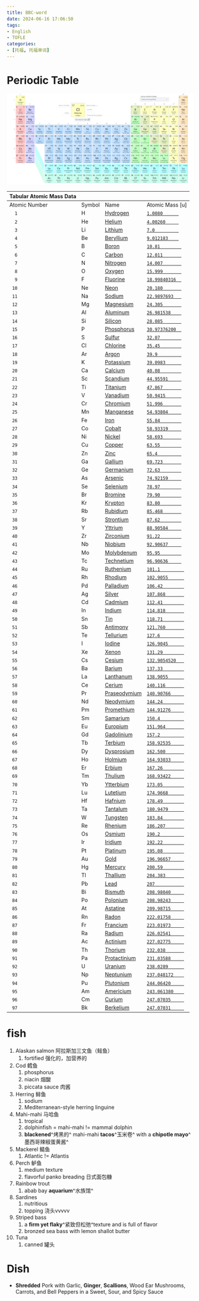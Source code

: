 ```yaml
---
title: BBC-word
date: 2024-06-16 17:06:50
tags:
- English
- TOFLE
categories:
- [托福, 托福单词]
---
```


#  Periodic Table

![image-20240616171351691](https://raw.githubusercontent.com/leovewc/images/main/image-20240616171351691.png)

| Tabular Atomic Mass Data |        |                                                             |                                                              |
| ------------------------ | ------ | ----------------------------------------------------------- | ------------------------------------------------------------ |
| Atomic Number            | Symbol | Name                                                        | Atomic Mass [u]                                              |
| `  1`                    | H      | [Hydrogen](https://pubchem.ncbi.nlm.nih.gov/element/1)      | [`1.0080      `](https://pubchem.ncbi.nlm.nih.gov/element/1#section=Atomic-Weight) |
| `  2`                    | He     | [Helium](https://pubchem.ncbi.nlm.nih.gov/element/2)        | [`4.00260     `](https://pubchem.ncbi.nlm.nih.gov/element/2#section=Atomic-Weight) |
| `  3`                    | Li     | [Lithium](https://pubchem.ncbi.nlm.nih.gov/element/3)       | [`7.0         `](https://pubchem.ncbi.nlm.nih.gov/element/3#section=Atomic-Weight) |
| `  4`                    | Be     | [Beryllium](https://pubchem.ncbi.nlm.nih.gov/element/4)     | [`9.012183    `](https://pubchem.ncbi.nlm.nih.gov/element/4#section=Atomic-Weight) |
| `  5`                    | B      | [Boron](https://pubchem.ncbi.nlm.nih.gov/element/5)         | [`10.81        `](https://pubchem.ncbi.nlm.nih.gov/element/5#section=Atomic-Weight) |
| `  6`                    | C      | [Carbon](https://pubchem.ncbi.nlm.nih.gov/element/6)        | [`12.011       `](https://pubchem.ncbi.nlm.nih.gov/element/6#section=Atomic-Weight) |
| `  7`                    | N      | [Nitrogen](https://pubchem.ncbi.nlm.nih.gov/element/7)      | [`14.007       `](https://pubchem.ncbi.nlm.nih.gov/element/7#section=Atomic-Weight) |
| `  8`                    | O      | [Oxygen](https://pubchem.ncbi.nlm.nih.gov/element/8)        | [`15.999       `](https://pubchem.ncbi.nlm.nih.gov/element/8#section=Atomic-Weight) |
| `  9`                    | F      | [Fluorine](https://pubchem.ncbi.nlm.nih.gov/element/9)      | [`18.99840316  `](https://pubchem.ncbi.nlm.nih.gov/element/9#section=Atomic-Weight) |
| ` 10`                    | Ne     | [Neon](https://pubchem.ncbi.nlm.nih.gov/element/10)         | [`20.180       `](https://pubchem.ncbi.nlm.nih.gov/element/10#section=Atomic-Weight) |
| ` 11`                    | Na     | [Sodium](https://pubchem.ncbi.nlm.nih.gov/element/11)       | [`22.9897693   `](https://pubchem.ncbi.nlm.nih.gov/element/11#section=Atomic-Weight) |
| ` 12`                    | Mg     | [Magnesium](https://pubchem.ncbi.nlm.nih.gov/element/12)    | [`24.305       `](https://pubchem.ncbi.nlm.nih.gov/element/12#section=Atomic-Weight) |
| ` 13`                    | Al     | [Aluminum](https://pubchem.ncbi.nlm.nih.gov/element/13)     | [`26.981538    `](https://pubchem.ncbi.nlm.nih.gov/element/13#section=Atomic-Weight) |
| ` 14`                    | Si     | [Silicon](https://pubchem.ncbi.nlm.nih.gov/element/14)      | [`28.085       `](https://pubchem.ncbi.nlm.nih.gov/element/14#section=Atomic-Weight) |
| ` 15`                    | P      | [Phosphorus](https://pubchem.ncbi.nlm.nih.gov/element/15)   | [`30.97376200  `](https://pubchem.ncbi.nlm.nih.gov/element/15#section=Atomic-Weight) |
| ` 16`                    | S      | [Sulfur](https://pubchem.ncbi.nlm.nih.gov/element/16)       | [`32.07        `](https://pubchem.ncbi.nlm.nih.gov/element/16#section=Atomic-Weight) |
| ` 17`                    | Cl     | [Chlorine](https://pubchem.ncbi.nlm.nih.gov/element/17)     | [`35.45        `](https://pubchem.ncbi.nlm.nih.gov/element/17#section=Atomic-Weight) |
| ` 18`                    | Ar     | [Argon](https://pubchem.ncbi.nlm.nih.gov/element/18)        | [`39.9         `](https://pubchem.ncbi.nlm.nih.gov/element/18#section=Atomic-Weight) |
| ` 19`                    | K      | [Potassium](https://pubchem.ncbi.nlm.nih.gov/element/19)    | [`39.0983      `](https://pubchem.ncbi.nlm.nih.gov/element/19#section=Atomic-Weight) |
| ` 20`                    | Ca     | [Calcium](https://pubchem.ncbi.nlm.nih.gov/element/20)      | [`40.08        `](https://pubchem.ncbi.nlm.nih.gov/element/20#section=Atomic-Weight) |
| ` 21`                    | Sc     | [Scandium](https://pubchem.ncbi.nlm.nih.gov/element/21)     | [`44.95591     `](https://pubchem.ncbi.nlm.nih.gov/element/21#section=Atomic-Weight) |
| ` 22`                    | Ti     | [Titanium](https://pubchem.ncbi.nlm.nih.gov/element/22)     | [`47.867       `](https://pubchem.ncbi.nlm.nih.gov/element/22#section=Atomic-Weight) |
| ` 23`                    | V      | [Vanadium](https://pubchem.ncbi.nlm.nih.gov/element/23)     | [`50.9415      `](https://pubchem.ncbi.nlm.nih.gov/element/23#section=Atomic-Weight) |
| ` 24`                    | Cr     | [Chromium](https://pubchem.ncbi.nlm.nih.gov/element/24)     | [`51.996       `](https://pubchem.ncbi.nlm.nih.gov/element/24#section=Atomic-Weight) |
| ` 25`                    | Mn     | [Manganese](https://pubchem.ncbi.nlm.nih.gov/element/25)    | [`54.93804     `](https://pubchem.ncbi.nlm.nih.gov/element/25#section=Atomic-Weight) |
| ` 26`                    | Fe     | [Iron](https://pubchem.ncbi.nlm.nih.gov/element/26)         | [`55.84        `](https://pubchem.ncbi.nlm.nih.gov/element/26#section=Atomic-Weight) |
| ` 27`                    | Co     | [Cobalt](https://pubchem.ncbi.nlm.nih.gov/element/27)       | [`58.93319     `](https://pubchem.ncbi.nlm.nih.gov/element/27#section=Atomic-Weight) |
| ` 28`                    | Ni     | [Nickel](https://pubchem.ncbi.nlm.nih.gov/element/28)       | [`58.693       `](https://pubchem.ncbi.nlm.nih.gov/element/28#section=Atomic-Weight) |
| ` 29`                    | Cu     | [Copper](https://pubchem.ncbi.nlm.nih.gov/element/29)       | [`63.55        `](https://pubchem.ncbi.nlm.nih.gov/element/29#section=Atomic-Weight) |
| ` 30`                    | Zn     | [Zinc](https://pubchem.ncbi.nlm.nih.gov/element/30)         | [`65.4         `](https://pubchem.ncbi.nlm.nih.gov/element/30#section=Atomic-Weight) |
| ` 31`                    | Ga     | [Gallium](https://pubchem.ncbi.nlm.nih.gov/element/31)      | [`69.723       `](https://pubchem.ncbi.nlm.nih.gov/element/31#section=Atomic-Weight) |
| ` 32`                    | Ge     | [Germanium](https://pubchem.ncbi.nlm.nih.gov/element/32)    | [`72.63        `](https://pubchem.ncbi.nlm.nih.gov/element/32#section=Atomic-Weight) |
| ` 33`                    | As     | [Arsenic](https://pubchem.ncbi.nlm.nih.gov/element/33)      | [`74.92159     `](https://pubchem.ncbi.nlm.nih.gov/element/33#section=Atomic-Weight) |
| ` 34`                    | Se     | [Selenium](https://pubchem.ncbi.nlm.nih.gov/element/34)     | [`78.97        `](https://pubchem.ncbi.nlm.nih.gov/element/34#section=Atomic-Weight) |
| ` 35`                    | Br     | [Bromine](https://pubchem.ncbi.nlm.nih.gov/element/35)      | [`79.90        `](https://pubchem.ncbi.nlm.nih.gov/element/35#section=Atomic-Weight) |
| ` 36`                    | Kr     | [Krypton](https://pubchem.ncbi.nlm.nih.gov/element/36)      | [`83.80        `](https://pubchem.ncbi.nlm.nih.gov/element/36#section=Atomic-Weight) |
| ` 37`                    | Rb     | [Rubidium](https://pubchem.ncbi.nlm.nih.gov/element/37)     | [`85.468       `](https://pubchem.ncbi.nlm.nih.gov/element/37#section=Atomic-Weight) |
| ` 38`                    | Sr     | [Strontium](https://pubchem.ncbi.nlm.nih.gov/element/38)    | [`87.62        `](https://pubchem.ncbi.nlm.nih.gov/element/38#section=Atomic-Weight) |
| ` 39`                    | Y      | [Yttrium](https://pubchem.ncbi.nlm.nih.gov/element/39)      | [`88.90584     `](https://pubchem.ncbi.nlm.nih.gov/element/39#section=Atomic-Weight) |
| ` 40`                    | Zr     | [Zirconium](https://pubchem.ncbi.nlm.nih.gov/element/40)    | [`91.22        `](https://pubchem.ncbi.nlm.nih.gov/element/40#section=Atomic-Weight) |
| ` 41`                    | Nb     | [Niobium](https://pubchem.ncbi.nlm.nih.gov/element/41)      | [`92.90637     `](https://pubchem.ncbi.nlm.nih.gov/element/41#section=Atomic-Weight) |
| ` 42`                    | Mo     | [Molybdenum](https://pubchem.ncbi.nlm.nih.gov/element/42)   | [`95.95        `](https://pubchem.ncbi.nlm.nih.gov/element/42#section=Atomic-Weight) |
| ` 43`                    | Tc     | [Technetium](https://pubchem.ncbi.nlm.nih.gov/element/43)   | [`96.90636     `](https://pubchem.ncbi.nlm.nih.gov/element/43#section=Atomic-Weight) |
| ` 44`                    | Ru     | [Ruthenium](https://pubchem.ncbi.nlm.nih.gov/element/44)    | [`101.1         `](https://pubchem.ncbi.nlm.nih.gov/element/44#section=Atomic-Weight) |
| ` 45`                    | Rh     | [Rhodium](https://pubchem.ncbi.nlm.nih.gov/element/45)      | [`102.9055      `](https://pubchem.ncbi.nlm.nih.gov/element/45#section=Atomic-Weight) |
| ` 46`                    | Pd     | [Palladium](https://pubchem.ncbi.nlm.nih.gov/element/46)    | [`106.42        `](https://pubchem.ncbi.nlm.nih.gov/element/46#section=Atomic-Weight) |
| ` 47`                    | Ag     | [Silver](https://pubchem.ncbi.nlm.nih.gov/element/47)       | [`107.868       `](https://pubchem.ncbi.nlm.nih.gov/element/47#section=Atomic-Weight) |
| ` 48`                    | Cd     | [Cadmium](https://pubchem.ncbi.nlm.nih.gov/element/48)      | [`112.41        `](https://pubchem.ncbi.nlm.nih.gov/element/48#section=Atomic-Weight) |
| ` 49`                    | In     | [Indium](https://pubchem.ncbi.nlm.nih.gov/element/49)       | [`114.818       `](https://pubchem.ncbi.nlm.nih.gov/element/49#section=Atomic-Weight) |
| ` 50`                    | Sn     | [Tin](https://pubchem.ncbi.nlm.nih.gov/element/50)          | [`118.71        `](https://pubchem.ncbi.nlm.nih.gov/element/50#section=Atomic-Weight) |
| ` 51`                    | Sb     | [Antimony](https://pubchem.ncbi.nlm.nih.gov/element/51)     | [`121.760       `](https://pubchem.ncbi.nlm.nih.gov/element/51#section=Atomic-Weight) |
| ` 52`                    | Te     | [Tellurium](https://pubchem.ncbi.nlm.nih.gov/element/52)    | [`127.6         `](https://pubchem.ncbi.nlm.nih.gov/element/52#section=Atomic-Weight) |
| ` 53`                    | I      | [Iodine](https://pubchem.ncbi.nlm.nih.gov/element/53)       | [`126.9045      `](https://pubchem.ncbi.nlm.nih.gov/element/53#section=Atomic-Weight) |
| ` 54`                    | Xe     | [Xenon](https://pubchem.ncbi.nlm.nih.gov/element/54)        | [`131.29        `](https://pubchem.ncbi.nlm.nih.gov/element/54#section=Atomic-Weight) |
| ` 55`                    | Cs     | [Cesium](https://pubchem.ncbi.nlm.nih.gov/element/55)       | [`132.9054520   `](https://pubchem.ncbi.nlm.nih.gov/element/55#section=Atomic-Weight) |
| ` 56`                    | Ba     | [Barium](https://pubchem.ncbi.nlm.nih.gov/element/56)       | [`137.33        `](https://pubchem.ncbi.nlm.nih.gov/element/56#section=Atomic-Weight) |
| ` 57`                    | La     | [Lanthanum](https://pubchem.ncbi.nlm.nih.gov/element/57)    | [`138.9055      `](https://pubchem.ncbi.nlm.nih.gov/element/57#section=Atomic-Weight) |
| ` 58`                    | Ce     | [Cerium](https://pubchem.ncbi.nlm.nih.gov/element/58)       | [`140.116       `](https://pubchem.ncbi.nlm.nih.gov/element/58#section=Atomic-Weight) |
| ` 59`                    | Pr     | [Praseodymium](https://pubchem.ncbi.nlm.nih.gov/element/59) | [`140.90766     `](https://pubchem.ncbi.nlm.nih.gov/element/59#section=Atomic-Weight) |
| ` 60`                    | Nd     | [Neodymium](https://pubchem.ncbi.nlm.nih.gov/element/60)    | [`144.24        `](https://pubchem.ncbi.nlm.nih.gov/element/60#section=Atomic-Weight) |
| ` 61`                    | Pm     | [Promethium](https://pubchem.ncbi.nlm.nih.gov/element/61)   | [`144.91276     `](https://pubchem.ncbi.nlm.nih.gov/element/61#section=Atomic-Weight) |
| ` 62`                    | Sm     | [Samarium](https://pubchem.ncbi.nlm.nih.gov/element/62)     | [`150.4         `](https://pubchem.ncbi.nlm.nih.gov/element/62#section=Atomic-Weight) |
| ` 63`                    | Eu     | [Europium](https://pubchem.ncbi.nlm.nih.gov/element/63)     | [`151.964       `](https://pubchem.ncbi.nlm.nih.gov/element/63#section=Atomic-Weight) |
| ` 64`                    | Gd     | [Gadolinium](https://pubchem.ncbi.nlm.nih.gov/element/64)   | [`157.2         `](https://pubchem.ncbi.nlm.nih.gov/element/64#section=Atomic-Weight) |
| ` 65`                    | Tb     | [Terbium](https://pubchem.ncbi.nlm.nih.gov/element/65)      | [`158.92535     `](https://pubchem.ncbi.nlm.nih.gov/element/65#section=Atomic-Weight) |
| ` 66`                    | Dy     | [Dysprosium](https://pubchem.ncbi.nlm.nih.gov/element/66)   | [`162.500       `](https://pubchem.ncbi.nlm.nih.gov/element/66#section=Atomic-Weight) |
| ` 67`                    | Ho     | [Holmium](https://pubchem.ncbi.nlm.nih.gov/element/67)      | [`164.93033     `](https://pubchem.ncbi.nlm.nih.gov/element/67#section=Atomic-Weight) |
| ` 68`                    | Er     | [Erbium](https://pubchem.ncbi.nlm.nih.gov/element/68)       | [`167.26        `](https://pubchem.ncbi.nlm.nih.gov/element/68#section=Atomic-Weight) |
| ` 69`                    | Tm     | [Thulium](https://pubchem.ncbi.nlm.nih.gov/element/69)      | [`168.93422     `](https://pubchem.ncbi.nlm.nih.gov/element/69#section=Atomic-Weight) |
| ` 70`                    | Yb     | [Ytterbium](https://pubchem.ncbi.nlm.nih.gov/element/70)    | [`173.05        `](https://pubchem.ncbi.nlm.nih.gov/element/70#section=Atomic-Weight) |
| ` 71`                    | Lu     | [Lutetium](https://pubchem.ncbi.nlm.nih.gov/element/71)     | [`174.9668      `](https://pubchem.ncbi.nlm.nih.gov/element/71#section=Atomic-Weight) |
| ` 72`                    | Hf     | [Hafnium](https://pubchem.ncbi.nlm.nih.gov/element/72)      | [`178.49        `](https://pubchem.ncbi.nlm.nih.gov/element/72#section=Atomic-Weight) |
| ` 73`                    | Ta     | [Tantalum](https://pubchem.ncbi.nlm.nih.gov/element/73)     | [`180.9479      `](https://pubchem.ncbi.nlm.nih.gov/element/73#section=Atomic-Weight) |
| ` 74`                    | W      | [Tungsten](https://pubchem.ncbi.nlm.nih.gov/element/74)     | [`183.84        `](https://pubchem.ncbi.nlm.nih.gov/element/74#section=Atomic-Weight) |
| ` 75`                    | Re     | [Rhenium](https://pubchem.ncbi.nlm.nih.gov/element/75)      | [`186.207       `](https://pubchem.ncbi.nlm.nih.gov/element/75#section=Atomic-Weight) |
| ` 76`                    | Os     | [Osmium](https://pubchem.ncbi.nlm.nih.gov/element/76)       | [`190.2         `](https://pubchem.ncbi.nlm.nih.gov/element/76#section=Atomic-Weight) |
| ` 77`                    | Ir     | [Iridium](https://pubchem.ncbi.nlm.nih.gov/element/77)      | [`192.22        `](https://pubchem.ncbi.nlm.nih.gov/element/77#section=Atomic-Weight) |
| ` 78`                    | Pt     | [Platinum](https://pubchem.ncbi.nlm.nih.gov/element/78)     | [`195.08        `](https://pubchem.ncbi.nlm.nih.gov/element/78#section=Atomic-Weight) |
| ` 79`                    | Au     | [Gold](https://pubchem.ncbi.nlm.nih.gov/element/79)         | [`196.96657     `](https://pubchem.ncbi.nlm.nih.gov/element/79#section=Atomic-Weight) |
| ` 80`                    | Hg     | [Mercury](https://pubchem.ncbi.nlm.nih.gov/element/80)      | [`200.59        `](https://pubchem.ncbi.nlm.nih.gov/element/80#section=Atomic-Weight) |
| ` 81`                    | Tl     | [Thallium](https://pubchem.ncbi.nlm.nih.gov/element/81)     | [`204.383       `](https://pubchem.ncbi.nlm.nih.gov/element/81#section=Atomic-Weight) |
| ` 82`                    | Pb     | [Lead](https://pubchem.ncbi.nlm.nih.gov/element/82)         | [`207           `](https://pubchem.ncbi.nlm.nih.gov/element/82#section=Atomic-Weight) |
| ` 83`                    | Bi     | [Bismuth](https://pubchem.ncbi.nlm.nih.gov/element/83)      | [`208.98040     `](https://pubchem.ncbi.nlm.nih.gov/element/83#section=Atomic-Weight) |
| ` 84`                    | Po     | [Polonium](https://pubchem.ncbi.nlm.nih.gov/element/84)     | [`208.98243     `](https://pubchem.ncbi.nlm.nih.gov/element/84#section=Atomic-Weight) |
| ` 85`                    | At     | [Astatine](https://pubchem.ncbi.nlm.nih.gov/element/85)     | [`209.98715     `](https://pubchem.ncbi.nlm.nih.gov/element/85#section=Atomic-Weight) |
| ` 86`                    | Rn     | [Radon](https://pubchem.ncbi.nlm.nih.gov/element/86)        | [`222.01758     `](https://pubchem.ncbi.nlm.nih.gov/element/86#section=Atomic-Weight) |
| ` 87`                    | Fr     | [Francium](https://pubchem.ncbi.nlm.nih.gov/element/87)     | [`223.01973     `](https://pubchem.ncbi.nlm.nih.gov/element/87#section=Atomic-Weight) |
| ` 88`                    | Ra     | [Radium](https://pubchem.ncbi.nlm.nih.gov/element/88)       | [`226.02541     `](https://pubchem.ncbi.nlm.nih.gov/element/88#section=Atomic-Weight) |
| ` 89`                    | Ac     | [Actinium](https://pubchem.ncbi.nlm.nih.gov/element/89)     | [`227.02775     `](https://pubchem.ncbi.nlm.nih.gov/element/89#section=Atomic-Weight) |
| ` 90`                    | Th     | [Thorium](https://pubchem.ncbi.nlm.nih.gov/element/90)      | [`232.038       `](https://pubchem.ncbi.nlm.nih.gov/element/90#section=Atomic-Weight) |
| ` 91`                    | Pa     | [Protactinium](https://pubchem.ncbi.nlm.nih.gov/element/91) | [`231.03588     `](https://pubchem.ncbi.nlm.nih.gov/element/91#section=Atomic-Weight) |
| ` 92`                    | U      | [Uranium](https://pubchem.ncbi.nlm.nih.gov/element/92)      | [`238.0289      `](https://pubchem.ncbi.nlm.nih.gov/element/92#section=Atomic-Weight) |
| ` 93`                    | Np     | [Neptunium](https://pubchem.ncbi.nlm.nih.gov/element/93)    | [`237.048172    `](https://pubchem.ncbi.nlm.nih.gov/element/93#section=Atomic-Weight) |
| ` 94`                    | Pu     | [Plutonium](https://pubchem.ncbi.nlm.nih.gov/element/94)    | [`244.06420     `](https://pubchem.ncbi.nlm.nih.gov/element/94#section=Atomic-Weight) |
| ` 95`                    | Am     | [Americium](https://pubchem.ncbi.nlm.nih.gov/element/95)    | [`243.061380    `](https://pubchem.ncbi.nlm.nih.gov/element/95#section=Atomic-Weight) |
| ` 96`                    | Cm     | [Curium](https://pubchem.ncbi.nlm.nih.gov/element/96)       | [`247.07035     `](https://pubchem.ncbi.nlm.nih.gov/element/96#section=Atomic-Weight) |
| ` 97`                    | Bk     | [Berkelium](https://pubchem.ncbi.nlm.nih.gov/element/97)    | [`247.07031     `](https://pubchem.ncbi.nlm.nih.gov/element/97#section=Atomic-Weight) |

# fish

1. Alaskan salmon   阿拉斯加三文鱼（鲑鱼）
   1. fortified 强化的，加营养的
2. Cod   鳕鱼
   1. phosphorus
   2. niacin 烟酸
   3. piccata sauce 肉酱
3. Herring  鲱鱼
   1. sodium
   2. Mediterranean-style herring linguine
4. Mahi-mahi   马哈鱼
   1. tropical
   2. dolphinfish   =  mahi-mahi      !=        mammal dolphin
   3. **blackened**^烤黑的^ mahi-mahi **tacos**^玉米卷^ with a **chipotle mayo**^墨西哥辣椒蛋黄酱^ 
5. Mackerel   鲭鱼
   1. Atlantic        !=          Atlantis
6. Perch  鲈鱼
   1. medium texture
   2. flavorful panko breading  日式面包糠
7. Rainbow trout 
   1. abab bay **aquarium**^水族馆^
8. Sardines 
   1. nutritious
   2. topping  浇头vvvvv
9. Striped bass  
   1. a **firm yet flaky**^紧致但松弛^texture and is full of flavor	
   2. bronzed sea bass with lemon shallot butter
10. Tuna   
    1. canned 罐头

# Dish

- **Shredded** Pork with Garlic, **Ginger**, **Scallions**, Wood Ear Mushrooms, Carrots, and Bell Peppers in a Sweet, Sour, and Spicy Sauce 

